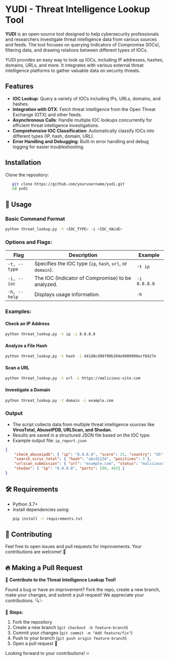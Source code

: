 
# YUDI - Threat Intelligence Lookup Tool

**YUDI** is an open-source tool designed to help cybersecurity professionals and researchers investigate threat intelligence data from various sources and feeds. The tool focuses on querying Indicators of Compromise (IOCs), filtering data, and drawing relations between different types of IOCs.

YUDI provides an easy way to look up IOCs, including IP addresses, hashes, domains, URLs, and more. It integrates with various external threat intelligence platforms to gather valuable data on security threats.

## Features

- **IOC Lookup**: Query a variety of IOCs including IPs, URLs, domains, and hashes.
- **Integration with OTX**: Fetch threat intelligence from the Open Threat Exchange (OTX) and other feeds.
- **Asynchronous Calls**: Handle multiple IOC lookups concurrently for efficient threat intelligence investigations.
- **Comprehensive IOC Classification**: Automatically classify IOCs into different types (IP, hash, domain, URL).
- **Error Handling and Debugging**: Built-in error handling and debug logging for easier troubleshooting.

## Installation

Clone the repository:

   ```bash
      git clone https://github.com/yourusername/yudi.git
      cd yudi
   ```

## 🚀 Usage

### **Basic Command Format**  
```bash
python threat_lookup.py -t <IOC_TYPE> -i <IOC_VALUE>
```

### **Options and Flags:**  
| Flag | Description | Example |
|------|------------|---------|
| `-t, --type` | Specifies the IOC type (`ip`, `hash`, `url`, or `domain`). | `-t ip` |
| `-i, --ioc` | The IOC (Indicator of Compromise) to be analyzed. | `-i 8.8.8.8` |
| `-h, --help` | Displays usage information. | `-h` |

### **Examples:**  

#### **Check an IP Address**  
```bash
python threat_lookup.py -t ip -i 8.8.8.8
```

#### **Analyze a File Hash**  
```bash
python threat_lookup.py -t hash -i d41d8cd98f00b204e9800998ecf8427e
```

#### **Scan a URL**  
```bash
python threat_lookup.py -t url -i https://malicious-site.com
```

#### **Investigate a Domain**  
```bash
python threat_lookup.py -t domain -i example.com
```

### **Output**  
- The script collects data from multiple threat intelligence sources like **VirusTotal, AbuseIPDB, URLScan, and Shodan**.
- Results are saved in a structured JSON file based on the IOC type.
- Example output file: `ip_report.json`  

```json
{
    "check_abuseipdb": { "ip": "8.8.8.8", "score": 25, "country": "US" },
    "search_virus_total": { "hash": "abcd1234", "positives": 5 },
    "urlscan_submission": { "url": "example.com", "status": "malicious" },
    "shodan": { "ip": "8.8.8.8", "ports": [80, 443] }
}
```

## 🛠 Requirements
- Python 3.7+
- Install dependencies using:
  ```bash
  pip install -r requirements.txt
  ```

## 📢 Contributing
Feel free to open issues and pull requests for improvements. Your contributions are welcome! 🚀

## 🔥 Making a Pull Request

🚀 **Contribute to the Threat Intelligence Lookup Tool!**  

Found a bug or have an improvement? Fork the repo, create a new branch, make your changes, and submit a pull request! We appreciate your contributions. 🔍✨  

📌 **Steps:**  
1. Fork the repository  
2. Create a new branch (`git checkout -b feature-branch`)  
3. Commit your changes (`git commit -m "Add feature/fix"`)  
4. Push to your branch (`git push origin feature-branch`)  
5. Open a pull request 🚀  

Looking forward to your contributions! 🔥


